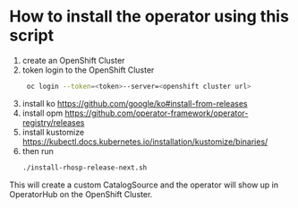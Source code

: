 # How to install the operator using this script


1. create an OpenShift Cluster
2. token login to the OpenShift Cluster
   ```bash
    oc login --token=<token>--server=<openshift cluster url>
    ```
3. install ko https://github.com/google/ko#install-from-releases
4. install opm https://github.com/operator-framework/operator-registry/releases
5. install kustomize https://kubectl.docs.kubernetes.io/installation/kustomize/binaries/
6. then run
   ```bash
   ./install-rhosp-release-next.sh
   ```
   
This will create a custom CatalogSource and the operator will show up in OperatorHub on the OpenShift Cluster.
